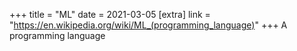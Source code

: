 +++
title = "ML"
date = 2021-03-05
[extra]
link = "https://en.wikipedia.org/wiki/ML_(programming_language)"
+++
A programming language

